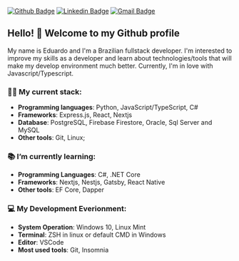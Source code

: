 [![Github Badge](https://img.shields.io/badge/-Github-000?style=flat-square&logo=Github&logoColor=white&link=https://github.com/lucasgdb)](https://github.com/EduCintraBR)
[![Linkedin Badge](https://img.shields.io/badge/-LinkedIn-blue?style=flat-square&logo=Linkedin&logoColor=white&link=https://www.linkedin.com/in/educintrabr/)](https://www.linkedin.com/in/educintrabr/)
[![Gmail Badge](https://img.shields.io/badge/-Gmail-c14438?style=flat-square&logo=Gmail&logoColor=white&link=mailto:educin15@gmail.com)](mailto:educin15@gmail.com)

## Hello! 👋 Welcome to my Github profile

My name is Eduardo and I'm a Brazilian fullstack developer. I'm interested to improve my skills as a developer and learn about technologies/tools that will make my develop environment much better. Currently, I'm in love with Javascript/Typescript.

### :man_technologist: My current stack:
 - **Programming languages**: Python, JavaScript/TypeScript, C# 
 - **Frameworks**: Express.js, React, Nextjs
 - **Database**: PostgreSQL, Firebase Firestore, Oracle, Sql Server and MySQL
 - **Other tools**: Git, Linux;
  
### 📚 I’m currently learning: 
 - **Programming Languages**: C#, .NET Core 
 - **Frameworks**: Nextjs, Nestjs, Gatsby, React Native
 - **Other tools**: EF Core, Dapper
  
### 💻 My Development Everionment:
 - **System Operation**: Windows 10, Linux Mint
 - **Terminal**: ZSH in linux or default CMD in Windows
 - **Editor**: VSCode
 - **Most used tools**: Git, Insomnia
  
